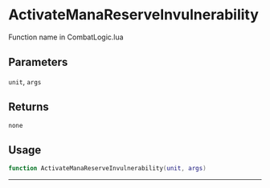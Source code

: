 # ActivateManaReserveInvulnerability
Function name in CombatLogic.lua
## Parameters
`unit`, `args`
## Returns
`none`
## Usage
```lua
function ActivateManaReserveInvulnerability(unit, args)
```
---
